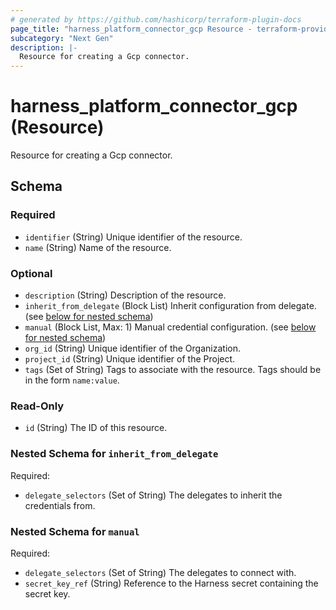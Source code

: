 ```yaml
---
# generated by https://github.com/hashicorp/terraform-plugin-docs
page_title: "harness_platform_connector_gcp Resource - terraform-provider-harness"
subcategory: "Next Gen"
description: |-
  Resource for creating a Gcp connector.
---
```


# harness_platform_connector_gcp (Resource)

Resource for creating a Gcp connector.



<!-- schema generated by tfplugindocs -->
## Schema

### Required

- `identifier` (String) Unique identifier of the resource.
- `name` (String) Name of the resource.

### Optional

- `description` (String) Description of the resource.
- `inherit_from_delegate` (Block List) Inherit configuration from delegate. (see [below for nested schema](#nestedblock--inherit_from_delegate))
- `manual` (Block List, Max: 1) Manual credential configuration. (see [below for nested schema](#nestedblock--manual))
- `org_id` (String) Unique identifier of the Organization.
- `project_id` (String) Unique identifier of the Project.
- `tags` (Set of String) Tags to associate with the resource. Tags should be in the form `name:value`.

### Read-Only

- `id` (String) The ID of this resource.

<a id="nestedblock--inherit_from_delegate"></a>
### Nested Schema for `inherit_from_delegate`

Required:

- `delegate_selectors` (Set of String) The delegates to inherit the credentials from.


<a id="nestedblock--manual"></a>
### Nested Schema for `manual`

Required:

- `delegate_selectors` (Set of String) The delegates to connect with.
- `secret_key_ref` (String) Reference to the Harness secret containing the secret key.


